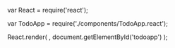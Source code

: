var React = require('react');

var TodoApp = require('./components/TodoApp.react');

React.render(
  <TodoApp />,
  document.getElementById('todoapp')
);
